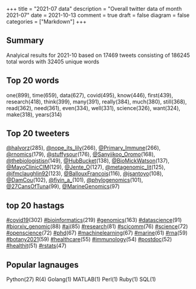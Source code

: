 +++
title = "2021-07 data"
description = "Overall twitter data of month 2021-07"
date = 2021-10-13
comment = true
draft = false
diagram = false
categories = ["Markdown"]
+++

## Summary
Analyical results for 2021-10 based on 17469 tweets consisting of 186245 total words with 32405 unique words


## Top 20 words
one(899), time(659), data(627), covid(495), know(446), first(439), research(418), think(399), many(391), really(384), much(380), still(368), read(362), need(361), even(334), well(331), science(326), want(324), make(318), years(314)

## Top 20 tweeters
[@halvorz](https://twitter.com/halvorz)(285), [@nope_its_lily](https://twitter.com/nope_its_lily)(266), [@Primary_Immune](https://twitter.com/Primary_Immune)(266), [@rnomics](https://twitter.com/rnomics)(179), [@stuffysour](https://twitter.com/stuffysour)(176), [@Sanyiikoo_Oromo](https://twitter.com/Sanyiikoo_Oromo)(168), [@thebiologistisn](https://twitter.com/thebiologistisn)(149), [@HubBucket](https://twitter.com/HubBucket)(138), [@BioMickWatson](https://twitter.com/BioMickWatson)(137), [@MayoClinicCIM](https://twitter.com/MayoClinicCIM)(129), [@Jente_O](https://twitter.com/Jente_O)(127), [@metagenomic_lit](https://twitter.com/metagenomic_lit)(125), [@jfmclaughlin92](https://twitter.com/jfmclaughlin92)(123), [@BallouxFrancois](https://twitter.com/BallouxFrancois)(116), [@jsantoyo](https://twitter.com/jsantoyo)(108), [@DamCou](https://twitter.com/DamCou)(102), [@fiyin_a_](https://twitter.com/fiyin_a_)(101), [@phylogenomics](https://twitter.com/phylogenomics)(101), [@27CansOfTuna](https://twitter.com/27CansOfTuna)(99), [@MarineGenomics](https://twitter.com/MarineGenomics)(97)

## top 20 hastags
[#covid19](https://twitter.com/hashtag/covid19)(302) [#bioinformatics](https://twitter.com/hashtag/bioinformatics)(219) [#genomics](https://twitter.com/hashtag/genomics)(163) [#datascience](https://twitter.com/hashtag/datascience)(91) [#biorxiv_genomic](https://twitter.com/hashtag/biorxiv_genomic)(88) [#ai](https://twitter.com/hashtag/ai)(85) [#research](https://twitter.com/hashtag/research)(81) [#scicomm](https://twitter.com/hashtag/scicomm)(76) [#science](https://twitter.com/hashtag/science)(72) [#openscience](https://twitter.com/hashtag/openscience)(72) [#phd](https://twitter.com/hashtag/phd)(67) [#machinelearning](https://twitter.com/hashtag/machinelearning)(67) [#marine](https://twitter.com/hashtag/marine)(61) [#rna](https://twitter.com/hashtag/rna)(59) [#botany2021](https://twitter.com/hashtag/botany2021)(59) [#healthcare](https://twitter.com/hashtag/healthcare)(55) [#immunology](https://twitter.com/hashtag/immunology)(54) [#postdoc](https://twitter.com/hashtag/postdoc)(52) [#healthit](https://twitter.com/hashtag/healthit)(51) [#rstats](https://twitter.com/hashtag/rstats)(47)

## Popular lagnauges
Python(27) R(4) Golang(1) MATLAB(1) Perl(1) Ruby(1) SQL(1)
